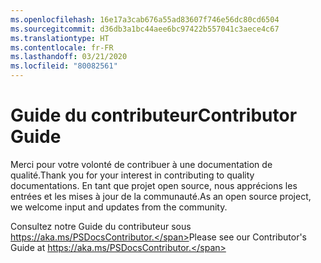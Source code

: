 ```yaml
---
ms.openlocfilehash: 16e17a3cab676a55ad83607f746e56dc80cd6504
ms.sourcegitcommit: d36db3a1bc44aee6bc97422b557041c3aece4c67
ms.translationtype: HT
ms.contentlocale: fr-FR
ms.lasthandoff: 03/21/2020
ms.locfileid: "80082561"
---
```

# <a name="contributor-guide"></a><span data-ttu-id="ea3f8-101">Guide du contributeur</span><span class="sxs-lookup"><span data-stu-id="ea3f8-101">Contributor Guide</span></span>

<span data-ttu-id="ea3f8-102">Merci pour votre volonté de contribuer à une documentation de qualité.</span><span class="sxs-lookup"><span data-stu-id="ea3f8-102">Thank you for your interest in contributing to quality documentations.</span></span>
<span data-ttu-id="ea3f8-103">En tant que projet open source, nous apprécions les entrées et les mises à jour de la communauté.</span><span class="sxs-lookup"><span data-stu-id="ea3f8-103">As an open source project, we welcome input and updates from the community.</span></span>

<span data-ttu-id="ea3f8-104">Consultez notre Guide du contributeur sous https://aka.ms/PSDocsContributor.</span><span class="sxs-lookup"><span data-stu-id="ea3f8-104">Please see our Contributor's Guide at https://aka.ms/PSDocsContributor.</span></span>

